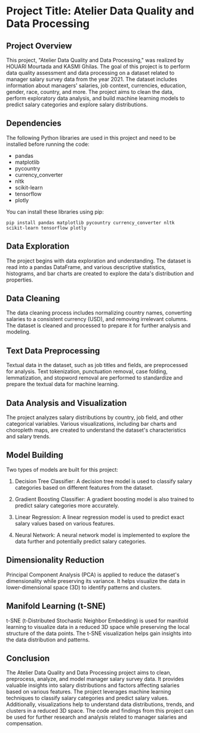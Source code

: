# Project Title: Atelier Data Quality and Data Processing

## Project Overview

This project, "Atelier Data Quality and Data Processing," was realized by HOUARI Mourtada and KASMI Ghilas. The goal of this project is to perform data quality assessment and data processing on a dataset related to manager salary survey data from the year 2021. The dataset includes information about managers' salaries, job context, currencies, education, gender, race, country, and more. The project aims to clean the data, perform exploratory data analysis, and build machine learning models to predict salary categories and explore salary distributions.

## Dependencies

The following Python libraries are used in this project and need to be installed before running the code:

- pandas
- matplotlib
- pycountry
- currency_converter
- nltk
- scikit-learn
- tensorflow
- plotly

You can install these libraries using pip:

```
pip install pandas matplotlib pycountry currency_converter nltk scikit-learn tensorflow plotly
```

## Data Exploration

The project begins with data exploration and understanding. The dataset is read into a pandas DataFrame, and various descriptive statistics, histograms, and bar charts are created to explore the data's distribution and properties.

## Data Cleaning

The data cleaning process includes normalizing country names, converting salaries to a consistent currency (USD), and removing irrelevant columns. The dataset is cleaned and processed to prepare it for further analysis and modeling.

## Text Data Preprocessing

Textual data in the dataset, such as job titles and fields, are preprocessed for analysis. Text tokenization, punctuation removal, case folding, lemmatization, and stopword removal are performed to standardize and prepare the textual data for machine learning.

## Data Analysis and Visualization

The project analyzes salary distributions by country, job field, and other categorical variables. Various visualizations, including bar charts and choropleth maps, are created to understand the dataset's characteristics and salary trends.

## Model Building

Two types of models are built for this project:

1. Decision Tree Classifier: A decision tree model is used to classify salary categories based on different features from the dataset.

2. Gradient Boosting Classifier: A gradient boosting model is also trained to predict salary categories more accurately.

3. Linear Regression: A linear regression model is used to predict exact salary values based on various features.

4. Neural Network: A neural network model is implemented to explore the data further and potentially predict salary categories.

## Dimensionality Reduction

Principal Component Analysis (PCA) is applied to reduce the dataset's dimensionality while preserving its variance. It helps visualize the data in lower-dimensional space (3D) to identify patterns and clusters.

## Manifold Learning (t-SNE)

t-SNE (t-Distributed Stochastic Neighbor Embedding) is used for manifold learning to visualize data in a reduced 3D space while preserving the local structure of the data points. The t-SNE visualization helps gain insights into the data distribution and patterns.

## Conclusion

The Atelier Data Quality and Data Processing project aims to clean, preprocess, analyze, and model manager salary survey data. It provides valuable insights into salary distributions and factors affecting salaries based on various features. The project leverages machine learning techniques to classify salary categories and predict salary values. Additionally, visualizations help to understand data distributions, trends, and clusters in a reduced 3D space. The code and findings from this project can be used for further research and analysis related to manager salaries and compensation.

